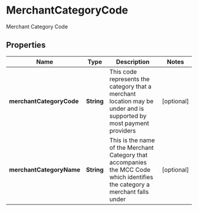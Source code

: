 

# MerchantCategoryCode

Merchant Category Code

## Properties

Name | Type | Description | Notes
------------ | ------------- | ------------- | -------------
**merchantCategoryCode** | **String** | This code represents the category that a merchant location may be under and is supported by most payment providers |  [optional]
**merchantCategoryName** | **String** | This is the name of the Merchant Category that accompanies the MCC Code which identifies the category a merchant falls under |  [optional]



